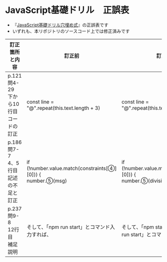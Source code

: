 # JavaScript基礎ドリル　正誤表

- 『[JavaScript基礎ドリル穴埋め式](https://www.ohmsha.co.jp/book/9784274226199/)』の正誤表です
- いずれも、本リポジトリのソースコード上では修正済みです

|訂正箇所と内容|訂正前|訂正後|
|----|----|----|
|p.121 問4-29　<br>下から10行目<br>コードの訂正 | const line = "@".repeat(this.text.length + 3) | const line = "@".repeat(this.text.length + 2) |
|p.186 問7-7　<br>4、5行目<br>記述の不足と訂正 | if (!number.value.match(constraints[④][0])) {<br>   number.⑤(msg)  | if (!number.value.match(divisions[④][0])) {<br>    number.⑤(divisions[④][1]) |
|p.237 問9-8　<br>12行目<br>補足説明 | そして、「npm run start」とコマンド入力すれば、 | そして、「npm start」あるいは「npm run start」とコマンド入力すれば、 |

